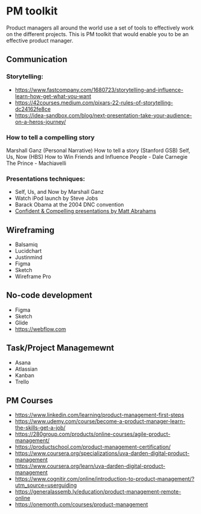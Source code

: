 # PM toolkit
Product managers all around the world use a set of tools to effectively work on the different projects. This is PM toolkit that would enable you to be an effective product manager. 

## Communication
### Storytelling:
- https://www.fastcompany.com/1680723/storytelling-and-influence-learn-how-get-what-you-want
- https://42courses.medium.com/pixars-22-rules-of-storytelling-dc24162fe8ce
- https://idea-sandbox.com/blog/next-presentation-take-your-audience-on-a-heros-journey/

### How to tell a compelling story 
Marshall Ganz (Personal Narrative)
How to tell a story (Stanford GSB)
Self, Us, Now (HBS)
How to Win Friends and Influence People - Dale Carnegie
The Prince - Machiavelli

### Presentations techniques:
- Self, Us, and Now by Marshall Ganz
- Watch iPod launch by Steve Jobs
- Barack Obama at the 2004 DNC convention
- [Confident & Compelling presentations by Matt Abrahams](https://www.gsb.stanford.edu/insights/matt-abrahams-tips-techniques-more-confident-compelling-presentations) 



## Wireframing
- Balsamiq
- Lucidchart
- Justinmind
- Figma
- Sketch 
- Wireframe Pro


## No-code development 
- Figma
- Sketch
- Glide
- https://webflow.com



## Task/Project Managemewnt
- Asana
- Atlassian
- Kanban
- Trello


## PM Courses
- https://www.linkedin.com/learning/product-management-first-steps
- https://www.udemy.com/course/become-a-product-manager-learn-the-skills-get-a-job/
- https://280group.com/products/online-courses/agile-product-management/ 
- https://productschool.com/product-management-certification/
- https://www.coursera.org/specializations/uva-darden-digital-product-management
- https://www.coursera.org/learn/uva-darden-digital-product-management
- https://www.cognitir.com/online/introduction-to-product-management/?utm_source=userguiding
- https://generalassemb.ly/education/product-management-remote-online
- https://onemonth.com/courses/product-management












